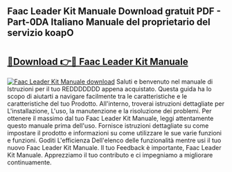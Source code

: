 ## Faac Leader Kit Manuale Download gratuit PDF - Part-0DA Italiano Manuale del proprietario del servizio koapO

# <h2><a href="http://dfgcgju.blite.top/?on=Faac+Leader+Kit+Manuale">🔗Download 👉🔴 Faac Leader Kit Manuale</a></h2>

[![Faac Leader Kit Manuale download](https://i.imgur.com/lujVjoI.png)](http://dfgcgju.blite.top/?on=Faac+Leader+Kit+Manuale)
Saluti e benvenuto nel manuale di Istruzioni per il tuo REDDDDDDD appena acquistato. Questa guida ha lo scopo di aiutarti a navigare facilmente tra le caratteristiche e le caratteristiche del tuo Prodotto. All'interno, troverai istruzioni dettagliate per L'installazione, L'uso, la manutenzione e la risoluzione dei problemi. Per ottenere il massimo dal tuo Faac Leader Kit Manuale, leggi attentamente questo manuale prima dell'uso. Fornisce istruzioni dettagliate su come impostare il prodotto e informazioni su come utilizzare le sue varie funzioni e funzioni. Goditi L'efficienza Dell'elenco delle funzionalità mentre usi il tuo nuovo Faac Leader Kit Manuale. Il tuo Feedback è importante, Faac Leader Kit Manuale. Apprezziamo il tuo contributo e ci impegniamo a migliorare continuamente.
